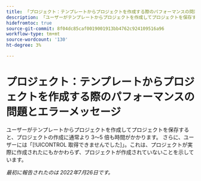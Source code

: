 ```yaml
---
title: 「プロジェクト：テンプレートからプロジェクトを作成する際のパフォーマンスの問題とエラーメッセージ。」
description: 「ユーザーがテンプレートからプロジェクトを作成してプロジェクトを保存すると、プロジェクトの作成に通常より 3～5 倍も時間がかかります。 さらに、ユーザーに「取得に失敗しました」というメッセージが表示されます。これは、プロジェクトが実際に作成されているにもかかわらず、プロジェクトが作成されていないことを示しています。」
hidefromtoc: true
source-git-commit: 8f04dc85caf0019001913bb4762c924109516a96
workflow-type: tm+mt
source-wordcount: '130'
ht-degree: 3%

---
```



# プロジェクト：テンプレートからプロジェクトを作成する際のパフォーマンスの問題とエラーメッセージ

ユーザーがテンプレートからプロジェクトを作成してプロジェクトを保存すると、プロジェクトの作成に通常より 3～5 倍も時間がかかります。 さらに、ユーザーには「[!UICONTROL 取得できませんでした]」。これは、プロジェクトが実際に作成されたにもかかわらず、プロジェクトが作成されていないことを示しています。

_最初に報告されたのは 2022年7月26日です。_

